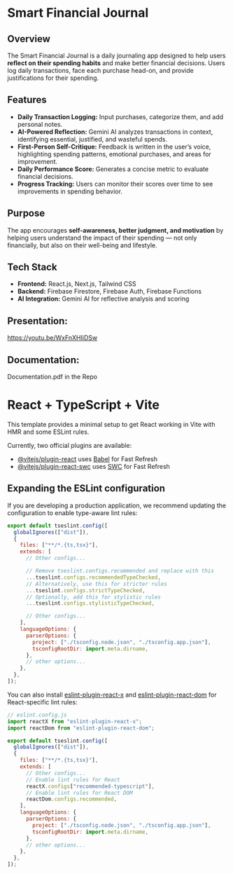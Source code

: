 # Smart Financial Journal

## Overview

The Smart Financial Journal is a daily journaling app designed to help users **reflect on their spending habits** and make better financial decisions. Users log daily transactions, face each purchase head-on, and provide justifications for their spending.

## Features

- **Daily Transaction Logging:** Input purchases, categorize them, and add personal notes.
- **AI-Powered Reflection:** Gemini AI analyzes transactions in context, identifying essential, justified, and wasteful spends.
- **First-Person Self-Critique:** Feedback is written in the user’s voice, highlighting spending patterns, emotional purchases, and areas for improvement.
- **Daily Performance Score:** Generates a concise metric to evaluate financial decisions.
- **Progress Tracking:** Users can monitor their scores over time to see improvements in spending behavior.

## Purpose

The app encourages **self-awareness, better judgment, and motivation** by helping users understand the impact of their spending — not only financially, but also on their well-being and lifestyle.

## Tech Stack

- **Frontend:** React.js, Next.js, Tailwind CSS
- **Backend:** Firebase Firestore, Firebase Auth, Firebase Functions
- **AI Integration:** Gemini AI for reflective analysis and scoring

## Presentation: 
https://youtu.be/WxFnXHIiDSw

## Documentation:
Documentation.pdf in the Repo

# React + TypeScript + Vite

This template provides a minimal setup to get React working in Vite with HMR and some ESLint rules.

Currently, two official plugins are available:

- [@vitejs/plugin-react](https://github.com/vitejs/vite-plugin-react/blob/main/packages/plugin-react) uses [Babel](https://babeljs.io/) for Fast Refresh
- [@vitejs/plugin-react-swc](https://github.com/vitejs/vite-plugin-react/blob/main/packages/plugin-react-swc) uses [SWC](https://swc.rs/) for Fast Refresh

## Expanding the ESLint configuration

If you are developing a production application, we recommend updating the configuration to enable type-aware lint rules:

```js
export default tseslint.config([
  globalIgnores(["dist"]),
  {
    files: ["**/*.{ts,tsx}"],
    extends: [
      // Other configs...

      // Remove tseslint.configs.recommended and replace with this
      ...tseslint.configs.recommendedTypeChecked,
      // Alternatively, use this for stricter rules
      ...tseslint.configs.strictTypeChecked,
      // Optionally, add this for stylistic rules
      ...tseslint.configs.stylisticTypeChecked,

      // Other configs...
    ],
    languageOptions: {
      parserOptions: {
        project: ["./tsconfig.node.json", "./tsconfig.app.json"],
        tsconfigRootDir: import.meta.dirname,
      },
      // other options...
    },
  },
]);
```

You can also install [eslint-plugin-react-x](https://github.com/Rel1cx/eslint-react/tree/main/packages/plugins/eslint-plugin-react-x) and [eslint-plugin-react-dom](https://github.com/Rel1cx/eslint-react/tree/main/packages/plugins/eslint-plugin-react-dom) for React-specific lint rules:

```js
// eslint.config.js
import reactX from "eslint-plugin-react-x";
import reactDom from "eslint-plugin-react-dom";

export default tseslint.config([
  globalIgnores(["dist"]),
  {
    files: ["**/*.{ts,tsx}"],
    extends: [
      // Other configs...
      // Enable lint rules for React
      reactX.configs["recommended-typescript"],
      // Enable lint rules for React DOM
      reactDom.configs.recommended,
    ],
    languageOptions: {
      parserOptions: {
        project: ["./tsconfig.node.json", "./tsconfig.app.json"],
        tsconfigRootDir: import.meta.dirname,
      },
      // other options...
    },
  },
]);
```
